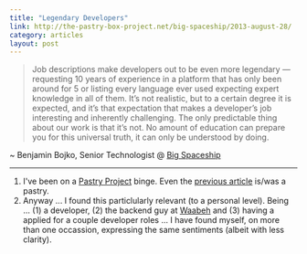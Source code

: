```yaml
---
title: "Legendary Developers"
link: http://the-pastry-box-project.net/big-spaceship/2013-august-28/
category: articles
layout: post
---
```


> Job descriptions make developers out to be even more legendary — requesting 10
> years of experience in a platform that has only been around for 5 or listing
> every language ever used expecting expert knowledge in all of them. It’s not
> realistic, but to a certain degree it is expected, and it’s that expectation
> that makes a developer’s job interesting and inherently challenging. The only
> predictable thing about our work is that it’s not. No amount of education can
> prepare you for this universal truth, it can only be understood by doing.

~ Benjamin Bojko, Senior Technologist @ [Big Spaceship][4]

---

1. I've been on a [Pastry Project][1] binge. Even the [previous article][2]
   is/was a pastry.
2. Anyway ... I found this particlularly relevant (to a personal level). Being
   ... (1) a developer, (2) the backend guy at [Waabeh][3] and (3) having a applied
   for a couple developer roles ... I have found myself, on more than one occassion,
   expressing the same sentiments (albeit with less clarity).

[1]: http://the-pastry-box-project.net/
[2]: articles/2013/08/problem-solving-consulting/
[3]: https://waabeh.com/
[4]: http://www.bigspaceship.com/
